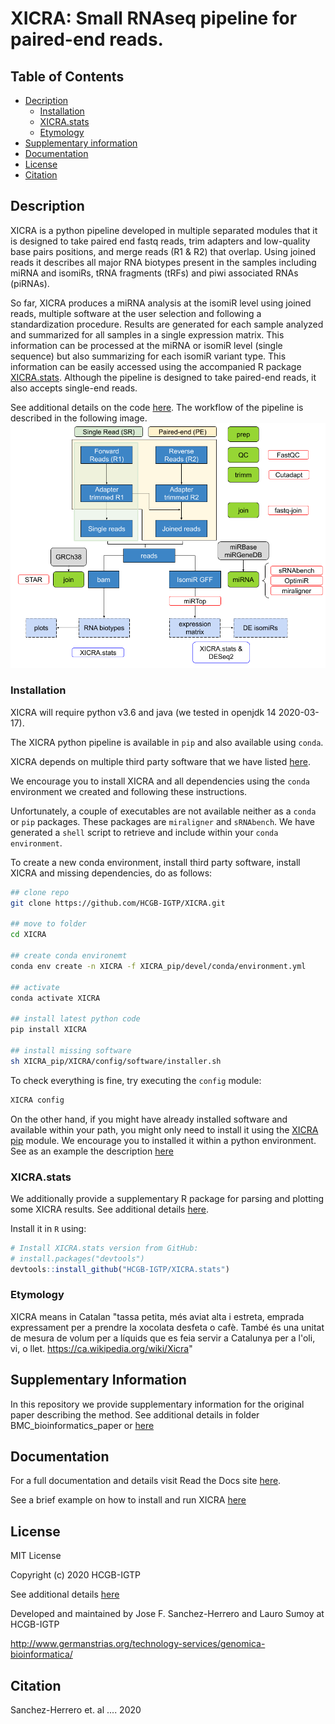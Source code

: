 # XICRA: Small RNAseq pipeline for paired-end reads.

## Table of Contents

- [Decription](#description)
  * [Installation](#installation)
  * [XICRA.stats](#xicrastats)
  * [Etymology](#etymology)
- [Supplementary information](#supplementary-information)
- [Documentation](#documentation)
- [License](#license)
- [Citation](#citation)

## Description

XICRA is a python pipeline developed in multiple separated modules that it is designed to take paired end fastq reads, trim adapters and low-quality base pairs positions, and merge reads (R1 & R2) that overlap. Using joined reads it describes all major RNA biotypes present in the samples including miRNA and isomiRs, tRNA fragments (tRFs) and piwi associated RNAs (piRNAs). 

So far, XICRA produces a miRNA analysis at the isomiR level using joined reads, multiple software at the user selection and following a standardization procedure. 
Results are generated for each sample analyzed and summarized for all samples in a single expression matrix. This information can be processed at the miRNA or 
isomiR level (single sequence) but also summarizing for each isomiR variant type. This information can be easily accessed using the accompanied R package 
[XICRA.stats](https://github.com/HCGB-IGTP/XICRA.stats). Although the pipeline is designed to take paired-end reads, it also accepts single-end reads. 

See additional details on the code [here](https://github.com/HCGB-IGTP/XICRA/tree/master/XICRA_pip). The workflow of the pipeline is described in the following image. ![Workflow](workflow/XICRA_pipeline.png "XICRA pipeline")

### Installation

XICRA will require python v3.6 and java (we tested in openjdk 14 2020-03-17).

The XICRA python pipeline is available in `pip` and also available using `conda`.

XICRA depends on multiple third party software that we have listed [here](https://github.com/HCGB-IGTP/XICRA/blob/master/XICRA_pip/README.md#dependencies).

We encourage you to install XICRA and all dependencies using the `conda` environment we created and following these instructions. 

Unfortunately, a couple of executables are not available neither as a `conda` or `pip` packages. These packages are `miraligner` and `sRNAbench`. We have generated a `shell` script to retrieve and include within your `conda environment`.

To create a new conda environment, install third party software, install XICRA and missing dependencies, do as follows:

```sh
## clone repo
git clone https://github.com/HCGB-IGTP/XICRA.git

## move to folder
cd XICRA

## create conda environemt
conda env create -n XICRA -f XICRA_pip/devel/conda/environment.yml

## activate
conda activate XICRA

## install latest python code
pip install XICRA

## install missing software
sh XICRA_pip/XICRA/config/software/installer.sh
```

To check everything is fine, try executing the `config` module:
```sh
XICRA config
```

On the other hand, if you might have already installed software and available within your path, you might only need to install it using the [XICRA pip](https://pypi.org/project/XICRA/) module. We encourage you to installed it within a python environment. See as an example the description [here](https://github.com/HCGB-IGTP/XICRA/blob/master/XICRA_pip/README.md#python-environment)
 
### XICRA.stats

We additionally provide a supplementary R package for parsing and plotting some XICRA results. See additional details [here](https://github.com/HCGB-IGTP/XICRA.stats).

Install it in `R` using:

```R
# Install XICRA.stats version from GitHub:
# install.packages("devtools")
devtools::install_github("HCGB-IGTP/XICRA.stats")
```


### Etymology
XICRA means in Catalan "tassa petita, més aviat alta i estreta, emprada expressament per a prendre la xocolata desfeta o cafè. També és una unitat de mesura de volum per a líquids que es feia servir a Catalunya per a l'oli, vi, o llet. https://ca.wikipedia.org/wiki/Xicra"

## Supplementary Information
In this repository we provide supplementary information for the original paper describing the method. See additional details in folder BMC_bioinformatics_paper or [here](BMC_bioinformatics_paper/README.md)

## Documentation
For a full documentation and details visit Read the Docs site [here](https://xicra.readthedocs.io/). 

See a brief example on how to install and run XICRA [here](https://github.com/HCGB-IGTP/XICRA/tree/master/XICRA_pip#example)

## License 

MIT License

Copyright (c) 2020 HCGB-IGTP

See additional details [here](XICRA_pip/LICENSE)

Developed and maintained by Jose F. Sanchez-Herrero and Lauro Sumoy at HCGB-IGTP

http://www.germanstrias.org/technology-services/genomica-bioinformatica/

## Citation
Sanchez-Herrero et. al .... 2020


